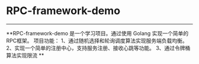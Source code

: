 # RPC-framework-demo
------------
**RPC-framework-demo 是一个学习项目。通过使用 Golang 实现一个简单的RPC框架。
项目功能：
1、通过随机选择和轮询调度算法实现服务端负载均衡。
2、实现一个简单的注册中心，支持服务注册、接收心跳等功能。
3、通过令牌桶算法实现限流
**
